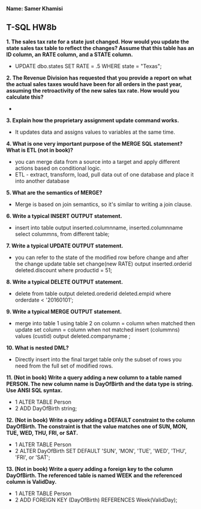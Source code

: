 #### Name: Samer Khamisi

## T-SQL HW8b

**1. The sales tax rate for a state just changed. How would you update the state sales tax table to reflect the changes? Assume that this table has an ID column, an RATE column, and a STATE column.**

* UPDATE dbo.states SET RATE = .5 WHERE state = "Texas";

**2. The Revenue Division has requested that you provide a report on what the actual sales taxes would
have been for all orders in the past year, assuming the retroactivity of the new sales tax rate. How
would you calculate this?**

* 

**3. Explain how the proprietary assignment update command works.**

* It updates data and assigns values to variables at the same time.

**4. What is one very important purpose of the MERGE SQL statement? What is ETL (not in book)?**

* you can merge data from a source into a target and apply different actions based on conditional logic.
* ETL - extract, transform, load, pull data out of one database and place it into another database

**5. What are the semantics of MERGE?**

* Merge is based on join semantics, so it's similar to writing a join clause.

**6. Write a typical INSERT OUTPUT statement.**

* insert into table output inserted.columnname, inserted.columnname select colummns, from different table;

**7. Write a typical UPDATE OUTPUT statement.**

* you can refer to the state of the modified row before change and after the change
update table set change(new RATE) output inserted.orderid deleted.discount where productid = 51;

**8. Write a typical DELETE OUTPUT statement.**

* delete from table output deleted.orederid deleted.empid where orderdate < '20160101';

**9. Write a typical MERGE OUTPUT statement.**

* merge into table 1 using table 2 on column = column when matched then update set column = column when 
not matched insert (colummns) values (custid) output deleted.companyname ;

**10. What is nested DML?**

* Directly insert into the final target table only the subset of rows you need
from the full set of modified rows.

**11. (Not in book) Write a query adding a new column to a table named PERSON. The new column name
is DayOfBirth and the data type is string. Use ANSI SQL syntax.**

* 1 ALTER TABLE Person
* 2 ADD DayOfBirth string; 

**12. (Not in book) Write a query adding a DEFAULT constraint to the column DayOfBirth. The constraint
is that the value matches one of SUN, MON, TUE, WED, THU, FRI, or SAT.**

* 1 ALTER TABLE Person
* 2 ALTER DayOfBirth SET DEFAULT 'SUN', 'MON', 'TUE', 'WED', 'THU', 'FRI', or 'SAT';

**13. (Not in book) Write a query adding a foreign key to the column DayOfBirth. The referenced table is
named WEEK and the referenced column is ValidDay.**

* 1 ALTER TABLE Person
* 2 ADD FOREIGN KEY (DayOfBirth) REFERENCES Week(ValidDay);